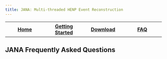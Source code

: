 ```yaml
---
title: JANA: Multi-threaded HENP Event Reconstruction
---
```


<center>
<table border="0" width="90%" align="center">
<TH width="25%"><A href="index.html">Home</A></TH>
<TH width="25%"><A href="GettingStarted.html">Getting Started</A></TH>
<TH width="25%"><A href="Download.htm"l>Download</A></TH>
<TH width="25%"><A href="FAQ.html">FAQ</A></TH>
</table>
</center>

## JANA Frequently Asked Questions

